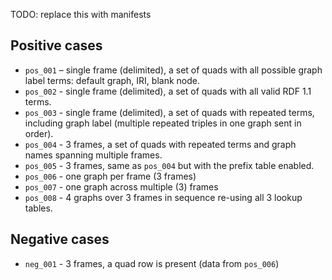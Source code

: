 TODO: replace this with manifests

## Positive cases

- `pos_001` – single frame (delimited), a set of quads with all possible graph label terms: default graph, IRI, blank node.
- `pos_002` - single frame (delimited), a set of quads with all valid RDF 1.1 terms. 
- `pos_003` - single frame (delimited), a set of quads with repeated terms, including graph label (multiple repeated triples in one graph sent in order). 
- `pos_004` - 3 frames, a set of quads with repeated terms and graph names spanning multiple frames.
- `pos_005` - 3 frames, same as `pos_004` but with the prefix table enabled. 
- `pos_006` - one graph per frame (3 frames)
- `pos_007` - one graph across multiple (3) frames
- `pos_008` - 4 graphs over 3 frames in sequence re-using all 3 lookup tables.

## Negative cases

- `neg_001` - 3 frames, a quad row is present (data from `pos_006`)